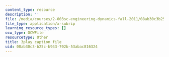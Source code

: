 ```yaml
---
content_type: resource
description: ''
file: /media/courses/2-003sc-engineering-dynamics-fall-2011/08ab30c3b25cb943702b53abac816324_cd8lDtAtJbE.srt
file_type: application/x-subrip
learning_resource_types: []
ocw_type: OCWFile
resourcetype: Other
title: 3play caption file
uid: 08ab30c3-b25c-b943-702b-53abac816324
---
```

